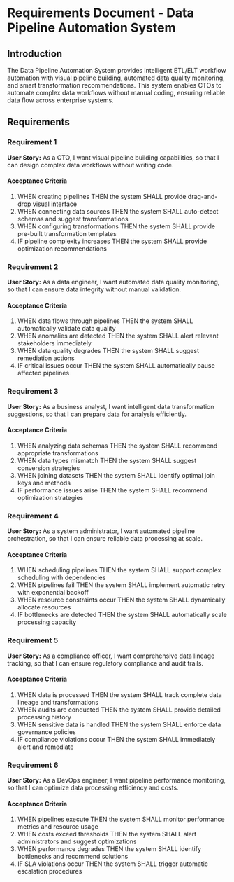 # Requirements Document - Data Pipeline Automation System

## Introduction

The Data Pipeline Automation System provides intelligent ETL/ELT workflow automation with visual pipeline building, automated data quality monitoring, and smart transformation recommendations. This system enables CTOs to automate complex data workflows without manual coding, ensuring reliable data flow across enterprise systems.

## Requirements

### Requirement 1

**User Story:** As a CTO, I want visual pipeline building capabilities, so that I can design complex data workflows without writing code.

#### Acceptance Criteria

1. WHEN creating pipelines THEN the system SHALL provide drag-and-drop visual interface
2. WHEN connecting data sources THEN the system SHALL auto-detect schemas and suggest transformations
3. WHEN configuring transformations THEN the system SHALL provide pre-built transformation templates
4. IF pipeline complexity increases THEN the system SHALL provide optimization recommendations

### Requirement 2

**User Story:** As a data engineer, I want automated data quality monitoring, so that I can ensure data integrity without manual validation.

#### Acceptance Criteria

1. WHEN data flows through pipelines THEN the system SHALL automatically validate data quality
2. WHEN anomalies are detected THEN the system SHALL alert relevant stakeholders immediately
3. WHEN data quality degrades THEN the system SHALL suggest remediation actions
4. IF critical issues occur THEN the system SHALL automatically pause affected pipelines

### Requirement 3

**User Story:** As a business analyst, I want intelligent data transformation suggestions, so that I can prepare data for analysis efficiently.

#### Acceptance Criteria

1. WHEN analyzing data schemas THEN the system SHALL recommend appropriate transformations
2. WHEN data types mismatch THEN the system SHALL suggest conversion strategies
3. WHEN joining datasets THEN the system SHALL identify optimal join keys and methods
4. IF performance issues arise THEN the system SHALL recommend optimization strategies

### Requirement 4

**User Story:** As a system administrator, I want automated pipeline orchestration, so that I can ensure reliable data processing at scale.

#### Acceptance Criteria

1. WHEN scheduling pipelines THEN the system SHALL support complex scheduling with dependencies
2. WHEN pipelines fail THEN the system SHALL implement automatic retry with exponential backoff
3. WHEN resource constraints occur THEN the system SHALL dynamically allocate resources
4. IF bottlenecks are detected THEN the system SHALL automatically scale processing capacity

### Requirement 5

**User Story:** As a compliance officer, I want comprehensive data lineage tracking, so that I can ensure regulatory compliance and audit trails.

#### Acceptance Criteria

1. WHEN data is processed THEN the system SHALL track complete data lineage and transformations
2. WHEN audits are conducted THEN the system SHALL provide detailed processing history
3. WHEN sensitive data is handled THEN the system SHALL enforce data governance policies
4. IF compliance violations occur THEN the system SHALL immediately alert and remediate

### Requirement 6

**User Story:** As a DevOps engineer, I want pipeline performance monitoring, so that I can optimize data processing efficiency and costs.

#### Acceptance Criteria

1. WHEN pipelines execute THEN the system SHALL monitor performance metrics and resource usage
2. WHEN costs exceed thresholds THEN the system SHALL alert administrators and suggest optimizations
3. WHEN performance degrades THEN the system SHALL identify bottlenecks and recommend solutions
4. IF SLA violations occur THEN the system SHALL trigger automatic escalation procedures